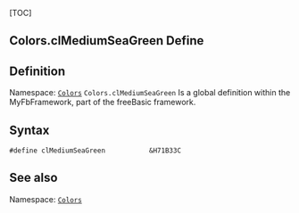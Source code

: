 [TOC]
## Colors.clMediumSeaGreen Define

## Definition
Namespace: [`Colors`](Colors.md)
`Colors.clMediumSeaGreen` Is a global definition within the MyFbFramework, part of the freeBasic framework.
## Syntax

```freeBasic
#define clMediumSeaGreen           &H71B33C
```

## See also
Namespace: [`Colors`](Colors.md)
